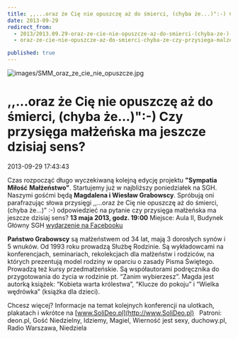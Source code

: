 ```yaml
---
title: ,,...oraz że Cię nie opuszczę aż do śmierci, (chyba że...)":-) Czy przysięga małżeńska ma jeszcze dzisiaj sens?
date: 2013-09-29
redirect_from: 
  - 2013/2013.09.29-oraz-ze-cie-nie-opuszcze-az-do-smierci-(chyba-ze-)-)-czy-przysiega-malzenska-ma-jeszcze-dzisiaj-sens
  - oraz-ze-cie-nie-opuszcze-az-do-smierci-chyba-ze-czy-przysiega-malzenska-ma-jeszcze-dzisiaj-sens

published: true
---
```



![images/SMM_oraz_ze_cie_nie_opuszcze.jpg](images/SMM_oraz_ze_cie_nie_opuszcze.jpg)

# ,,...oraz że Cię nie opuszczę aż do śmierci, (chyba że...)":-) Czy przysięga małżeńska ma jeszcze dzisiaj sens?

<time>2013-09-29 17:43:43</time>



Czas rozpocząć długo wyczekiwaną kolejną edycję projektu **"Sympatia** **Miłość** **Małżeństwo"**.
Startujemy już w najbliższy poniedziałek na SGH. Naszymi gośćmi będą **Magdalena i Wiesław Grabowscy**. Spróbują oni parafrazując słowa przysięgi ,,...oraz że Cię nie opuszczę aż do śmierci, (chyba że...)” :-) odpowiedzieć na pytanie czy przysięga małżeńska ma jeszcze dzisiaj sens?
**13 maja 2013, godz. 19:00**
Miejsce: Aula II, Budynek Główny SGH
[wydarzenie na Facebooku](https://www.facebook.com/events/158953347606747/)

<!--{{intro-break}}-->

**Państwo Grabowscy** są małżeństwem od 34 lat, mają 3 dorosłych synów i 5 wnuków. Od 1993 roku prowadzą Służbę Rodzinie. Są wykładowcami na konferencjach, seminariach, rekolekcjach dla małżeństw i rodziców, na których prezentują model rodziny w oparciu o zasady Pisma Świętego. Prowadzą też kursy przedmałżeńskie. Są współautorami podręcznika do przygotowania do życia w rodzinie pt. “Zanim wybierzesz”. Magda jest autorką książek: “Kobieta warta królestwa”, “Klucze do pokoju” i “Wielka wędrówka” (książka dla dzieci).
&nbsp;

 Chcesz więcej?
Informacje na temat kolejnych konferencji na ulotkach, plakatach i wkrótce na [www.SoliDeo.pl](http://www.SoliDeo.pl)
&nbsp;
Patroni: deon.pl, Gość Niedzielny, Idziemy, Magiel, Wierność jest sexy, duchowy.pl, Radio Warszawa, Niedziela


<!--{{json:{"created_date":"2013-09-29 17:43:43","publish_down":"0000-00-00 00:00:00","id":"5300"}}}-->